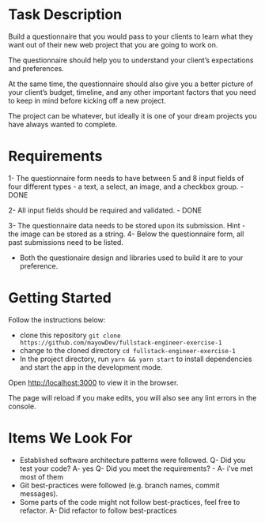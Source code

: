 # Task Description

Build a questionnaire that you would pass to your clients to learn what they want out of their new web project that you are going to work on.

The questionnaire should help you to understand your client’s 
expectations and preferences. 

At the same time, the questionnaire should also give you a better picture of your client’s budget, timeline, and any other important factors that you need to keep in mind before kicking off a new project.

The project can be whatever, but ideally it is one of your dream projects you have always wanted to complete.

# Requirements

1- The questionnaire form needs to have between 5 and 8 input fields of four different types - a text, a select, an image, and a checkbox group. - DONE

2- All input fields should be required and validated. - DONE

3- The questionnaire data needs to be stored upon its submission. Hint - the image can be stored as a string.
4- Below the questionnaire form, all past submissions need to be listed.
- Both the questionaire design and libraries used to build it are to your preference.

# Getting Started



Follow the instructions below:

- clone this repository `git clone https://github.com/mayowDev/fullstack-engineer-exercise-1` 
- change to the cloned directory `cd fullstack-engineer-exercise-1`
- In the project directory,  run `yarn && yarn start` to install dependencies and start the app in the development mode.

Open [http://localhost:3000](http://localhost:3000) to view it in the browser.

The page will reload if you make edits, you will also see any lint errors in the console.

# Items We Look For

- Established software architecture patterns were followed.
Q- Did you test your code? 
A- yes
Q- Did you meet the requirements? - 
A- i've met most of them
- Git best-practices were followed (e.g. branch names, commit messages).
- Some parts of the code might not follow best-practices, feel free to refactor.
A- Did refactor to follow best-practices
